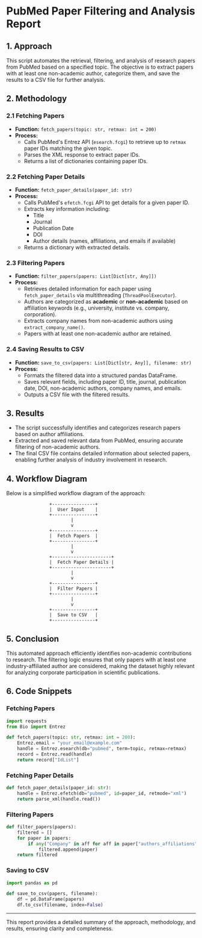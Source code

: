 # PubMed Paper Filtering and Analysis Report

## 1. Approach
This script automates the retrieval, filtering, and analysis of research papers from PubMed based on a specified topic. The objective is to extract papers with at least one non-academic author, categorize them, and save the results to a CSV file for further analysis.

## 2. Methodology

### 2.1 Fetching Papers
- **Function:** `fetch_papers(topic: str, retmax: int = 200)`
- **Process:**
  - Calls PubMed's Entrez API (`esearch.fcgi`) to retrieve up to `retmax` paper IDs matching the given topic.
  - Parses the XML response to extract paper IDs.
  - Returns a list of dictionaries containing paper IDs.

### 2.2 Fetching Paper Details
- **Function:** `fetch_paper_details(paper_id: str)`
- **Process:**
  - Calls PubMed's `efetch.fcgi` API to get details for a given paper ID.
  - Extracts key information including:
    - Title
    - Journal
    - Publication Date
    - DOI
    - Author details (names, affiliations, and emails if available)
  - Returns a dictionary with extracted details.

### 2.3 Filtering Papers
- **Function:** `filter_papers(papers: List[Dict[str, Any]])`
- **Process:**
  - Retrieves detailed information for each paper using `fetch_paper_details` via multithreading (`ThreadPoolExecutor`).
  - Authors are categorized as **academic** or **non-academic** based on affiliation keywords (e.g., university, institute vs. company, corporation).
  - Extracts company names from non-academic authors using `extract_company_name()`.
  - Papers with at least one non-academic author are retained.

### 2.4 Saving Results to CSV
- **Function:** `save_to_csv(papers: List[Dict[str, Any]], filename: str)`
- **Process:**
  - Formats the filtered data into a structured pandas DataFrame.
  - Saves relevant fields, including paper ID, title, journal, publication date, DOI, non-academic authors, company names, and emails.
  - Outputs a CSV file with the filtered results.

## 3. Results
- The script successfully identifies and categorizes research papers based on author affiliations.
- Extracted and saved relevant data from PubMed, ensuring accurate filtering of non-academic authors.
- The final CSV file contains detailed information about selected papers, enabling further analysis of industry involvement in research.

## 4. Workflow Diagram
Below is a simplified workflow diagram of the approach:

```
                +----------------+
                |  User Input    |
                +----------------+
                        |
                        v
                +----------------+
                |  Fetch Papers  |
                +----------------+
                        |
                        v
                +----------------------+
                |  Fetch Paper Details |
                +----------------------+
                        |
                        v
                +----------------+
                |  Filter Papers |
                +----------------+
                        |
                        v
                +----------------+
                |  Save to CSV   |
                +----------------+
```

## 5. Conclusion
This automated approach efficiently identifies non-academic contributions to research. The filtering logic ensures that only papers with at least one industry-affiliated author are considered, making the dataset highly relevant for analyzing corporate participation in scientific publications.

## 6. Code Snippets

### Fetching Papers
```python
import requests
from Bio import Entrez

def fetch_papers(topic: str, retmax: int = 200):
    Entrez.email = "your_email@example.com"
    handle = Entrez.esearch(db="pubmed", term=topic, retmax=retmax)
    record = Entrez.read(handle)
    return record["IdList"]
```

### Fetching Paper Details
```python
def fetch_paper_details(paper_id: str):
    handle = Entrez.efetch(db="pubmed", id=paper_id, retmode="xml")
    return parse_xml(handle.read())
```

### Filtering Papers
```python
def filter_papers(papers):
    filtered = []
    for paper in papers:
        if any("Company" in aff for aff in paper["authors_affiliations"]):
            filtered.append(paper)
    return filtered
```

### Saving to CSV
```python
import pandas as pd

def save_to_csv(papers, filename):
    df = pd.DataFrame(papers)
    df.to_csv(filename, index=False)
```

---
This report provides a detailed summary of the approach, methodology, and results, ensuring clarity and completeness.

